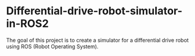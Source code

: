 # Differential-drive-robot-simulator-in-ROS2
The goal of this project is to create a simulator for a differential drive robot using ROS (Robot Operating System).
